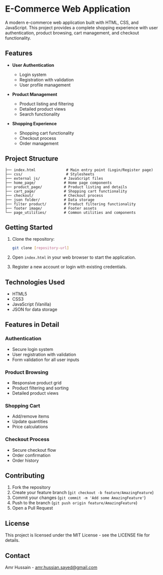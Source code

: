 # E-Commerce Web Application

A modern e-commerce web application built with HTML, CSS, and JavaScript. This project provides a complete shopping experience with user authentication, product browsing, cart management, and checkout functionality.

## Features

- **User Authentication**
  - Login system
  - Registration with validation
  - User profile management

- **Product Management**
  - Product listing and filtering
  - Detailed product views
  - Search functionality

- **Shopping Experience**
  - Shopping cart functionality
  - Checkout process
  - Order management

## Project Structure

```
├── index.html              # Main entry point (Login/Register page)
├── css/                    # Stylesheets
├── external js/           # JavaScript files
├── home_page/             # Home page components
├── product_page/          # Product listing and details
├── cart_page/             # Shopping cart functionality
├── checkout/              # Checkout process
├── json folder/           # Data storage
├── filter product/        # Product filtering functionality
├── footer image/          # Footer assets
└── page_utilities/        # Common utilities and components
```

## Getting Started

1. Clone the repository:
   ```bash
   git clone [repository-url]
   ```

2. Open `index.html` in your web browser to start the application.

3. Register a new account or login with existing credentials.

## Technologies Used

- HTML5
- CSS3
- JavaScript (Vanilla)
- JSON for data storage

## Features in Detail

### Authentication
- Secure login system
- User registration with validation
- Form validation for all user inputs

### Product Browsing
- Responsive product grid
- Product filtering and sorting
- Detailed product views

### Shopping Cart
- Add/remove items
- Update quantities
- Price calculations

### Checkout Process
- Secure checkout flow
- Order confirmation
- Order history

## Contributing

1. Fork the repository
2. Create your feature branch (`git checkout -b feature/AmazingFeature`)
3. Commit your changes (`git commit -m 'Add some AmazingFeature'`)
4. Push to the branch (`git push origin feature/AmazingFeature`)
5. Open a Pull Request

## License

This project is licensed under the MIT License - see the LICENSE file for details.

## Contact

Amr Hussain - amr.hussian.sayed@gmail.com

